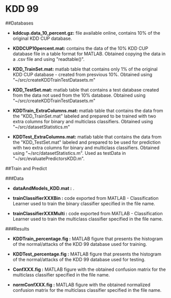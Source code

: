 # KDD 99

##Databases

- **kddcup.data_10_percent.gz:** file available online, contains 10% of the original KDD CUP database.

- **KDDCUP10percent.mat:** contains the data of the 10% KDD CUP database file in a table format for MATLAB. Obtained copying the data in a .csv file and using "readtable()".

- **KDD_TrainSet.mat:** matlab table that contains only 1% of the original KDD CUP database - created from presvious 10%. Obtained using "~/src/createKDDTrainTestDatasets.m"

- **KDD_TestSet.mat:** matlab table that contains a test database created from the data not used from the 10% database. Obtained using "~/src/createKDDTrainTestDatasets.m"

- **KDDTrain_ExtraColumns.mat:** matlab table that contains the data from the "KDD_TrainSet.mat" labeled and prepared to be trained with two extra columns for binary and multiclass classifiers.
			    	 Obtained using "~/src/datasetStatistics.m"

- **KDDTest_ExtraColumns.mat:** matlab table that contains the data from the "KDD_TestSet.mat" labeled and prepared to be used for prediction with two extra columns for binary and 
			        multiclass classifiers. Obtained using "~/src/datasetStatistics.m". Used as testData in "~/src/evaluatePredictorsKDD.m".


##Train and Predict

###Data
- **dataAndModels_KDD.mat :** . 


- **trainClassifierXXXBin :** code exported from MATLAB - Classification Learner used to train the binary classifier specified in the file name.

- **trainClassifierXXXMulti :** code exported from MATLAB - Classification Learner used to train the multiclass classifier specified in the file name.


###Results

- **KDDTrain_percentage.fig :** MATLAB figure that presents the histogram of the normal/attacks of the KDD 99 database used for training. 

- **KDDTest_percentage.fig :** MATLAB figure that presents the histogram of the normal/attacks of the KDD 99 database used for testing. 

- **ConfXXX.fig :** MATLAB figure with the obtained confusion matrix for the multiclass classifier specified in the file name. 

- **normConfXXX.fig :** MATLAB figure with the obtained normalized confusion matrix for the multiclass classifier specified in the file name. 
 
